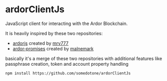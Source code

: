# ardorClientJs
JavaScript client for interacting with the Ardor Blockchain.

It is heavily inspired by these two repositories:
- [ardorjs](https://github.com/mrv777/ardorjs) created by [mrv777](https://github.com/mrv777)
- [ardor-promises](https://github.com/malnemark/ardor-promises) created by [malnemark](https://github.com/malnemark)

basically it's a merge of these two repositories with additional features like passphrase creation, token and account property handling

 ```
npm install https://github.com/somedotone/ardorClientJs
```
